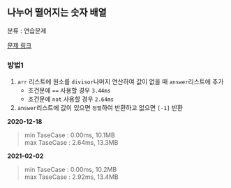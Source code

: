## 나누어 떨어지는 숫자 배열

분류 : 연습문제

[문제 링크](https://programmers.co.kr/learn/courses/30/lessons/12910)

### 방법1

1. `arr` 리스트에 원소를 `divisor`나머지 연산하여 값이 없을 때 `answer`리스트에 추가
    - 조건문에 `==` 사용할 경우 `3.44ms`
    - 조건문에 `not` 사용할 경우 `2.64ms`
2. `answer`리스트에 값이 있으면 `정렬`하여 반환하고 없으면 `[-1]` 반환

**2020-12-18**

> min TaseCase : 0.00ms, 10.1MB  
> max TaseCase : 2.64ms, 13.3MB  

**2021-02-02**

> min TaseCase : 0.00ms, 10.2MB  
> max TaseCase : 2.92ms, 13.4MB  